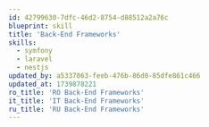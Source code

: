 ```yaml
---
id: 42799630-7dfc-46d2-8754-d88512a2a76c
blueprint: skill
title: 'Back-End Frameworks'
skills:
  - symfony
  - laravel
  - nestjs
updated_by: a5337063-feeb-476b-86d0-85dfe861c466
updated_at: 1739878221
ro_title: 'RO Back-End Frameworks'
it_title: 'IT Back-End Frameworks'
ru_title: 'RU Back-End Frameworks'
---
```

